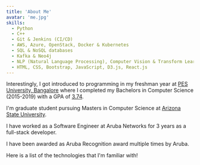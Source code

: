 ```yaml
---
title: 'About Me'
avatar: 'me.jpg'
skills:
  - Python
  - C++
  - Git & Jenkins (CI/CD)
  - AWS, Azure, OpenStack, Docker & Kubernetes
  - SQL & NoSQL databases
  - Kafka & Neo4j
  - NLP (Natural Language Processing), Computer Vision & Transform Learning
  - HTML, CSS, Bootstrap, JavaScript, D3.js, React.js
---
```


Interestingly, I got introduced to programming in my freshman year at [PES University, Bangalore](https://pes.edu/) where I completed my Bachelors in Computer Science (2015-2019) with a GPA of [3.74](https://drive.google.com/file/d/1YteAN9IXtsFB5cWnINOAb4W5Gg2BA5ep/view?usp=sharing).

I'm graduate student pursuing Masters in Computer Science at [Arizona State University](https://www.asu.edu/).

I have worked as a Software Engineer at Aruba Networks for 3 years as a full-stack developer.

I have been awarded as Aruba Recognition award multiple times by Aruba.

Here is a list of the technologies that I'm familiar with!
